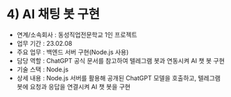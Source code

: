 # 4) AI 채팅 봇 구현
- 연계/소속회사 : 동성직업전문학교 1인 프로젝트
- 업무 기간 : 23.02.08
- 주요 업무 : 백엔드 서버 구현(Node.js 사용)
- 담당 역할 : ChatGPT 공식 문서를 참고하여 텔레그램 봇과 연동시켜 AI 챗 봇 구현
- 기술 스택 : Node.js
- 상세 내용 : Node.js 서버를 활용해 공개된 ChatGPT 모델을 호출하고, 텔레그램 봇에 요청과 응답을 연결시켜 AI 챗 봇을 구현
